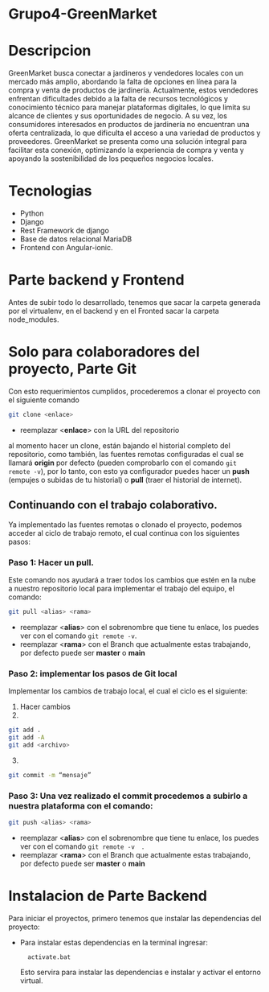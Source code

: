 # Grupo4-GreenMarket

# Descripcion
GreenMarket busca conectar a jardineros y vendedores locales con un mercado más amplio, abordando la falta de opciones en línea para la compra y venta de productos de jardinería. Actualmente, estos vendedores enfrentan dificultades debido a la falta de recursos tecnológicos y conocimiento técnico para manejar plataformas digitales, lo que limita su alcance de clientes y sus oportunidades de negocio. A su vez, los consumidores interesados en productos de jardinería no encuentran una oferta centralizada, lo que dificulta el acceso a una variedad de productos y proveedores. GreenMarket se presenta como una solución integral para facilitar esta conexión, optimizando la experiencia de compra y venta y apoyando la sostenibilidad de los pequeños negocios locales.

# Tecnologias
- Python
- Django
- Rest Framework de django
- Base de datos relacional MariaDB
- Frontend con Angular-ionic.

# Parte backend y Frontend
Antes de subir todo lo desarrollado, tenemos que sacar la carpeta generada por el virtualenv, en el backend y en el Fronted sacar la carpeta node_modules.

# Solo para colaboradores del proyecto, Parte Git

Con esto requerimientos cumplidos, procederemos a clonar el proyecto con el siguiente comando

```bash
git clone <enlace>
```
* reemplazar <**enlace**> con la URL del repositorio

al momento hacer un clone, están bajando el historial completo del repositorio, como también, las fuentes remotas configuradas el cual se llamará **origin** por defecto (pueden comprobarlo con el comando ```git remote -v```), por lo tanto, con esto ya configurador puedes hacer un **push** (empujes o subidas de tu historial) o **pull** (traer el historial de internet).

## Continuando con el trabajo colaborativo.

Ya implementado las fuentes remotas o clonado el proyecto, podemos acceder al ciclo de trabajo remoto, el cual continua con los siguientes pasos:

### Paso 1: Hacer un pull.

Este comando nos ayudará a traer todos los cambios que estén en la nube a nuestro repositorio local para implementar el trabajo del equipo, el comando:

```bash
git pull <alias> <rama>
```

* reemplazar <**alias**> con el sobrenombre que tiene tu enlace, los puedes ver con el comando ```git remote -v```.
* reemplazar <**rama**> con el Branch que actualmente estas trabajando, por defecto puede ser **master** o **main**

### Paso 2: implementar los pasos de Git local

Implementar los cambios de trabajo local, el cual el ciclo es el siguiente:

1. Hacer cambios
2. 
```bash
git add .
git add -A
git add <archivo>
``` 
3. 
```bash
git commit -m “mensaje”
```

### Paso 3: Una vez realizado el commit procedemos a subirlo a nuestra plataforma con el comando:

```bash
git push <alias> <rama>
```

* reemplazar <**alias**> con el sobrenombre que tiene tu enlace, los puedes ver con el comando ```git remote -v  ```.
* reemplazar <**rama**> con el Branch que actualmente estas trabajando, por defecto puede ser **master** o **main**

# Instalacion de Parte Backend
Para iniciar el proyectos, primero tenemos que instalar las dependencias del proyecto:

- Para instalar estas dependencias en la terminal ingresar:

        activate.bat

    Esto servira para instalar las dependencias e instalar y activar el entorno virtual.